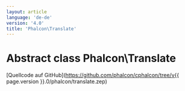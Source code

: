```yaml
---
layout: article
language: 'de-de'
version: '4.0'
title: 'Phalcon\Translate'
---
```

# Abstract class **Phalcon\Translate**

[Quellcode auf GitHub](https://github.com/phalcon/cphalcon/tree/v{{ page.version }}.0/phalcon/translate.zep)